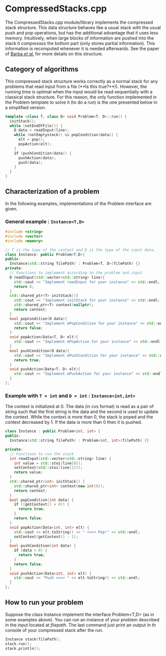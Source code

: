 # CompressedStacks.cpp

The CompressedStacks.cpp module/library implements the compressed stack structure. This data structure behaves like a usual stack with the usual push and pop operations, but has the additional advantage that it uses less memory. Intuitively, when large blocks of information are pushed into the stack it *compresses* the bottom part (only stores partial information). This information is recomputed whenever it is needed afterwards. See the paper of [Barba *et al.*](https://arxiv.org/abs/1208.3663) for more details on this structure.


<!-- TODO: Write down a better description -->

## Category of algorithms
<p>
This compressed stack structure works correctly as a normal stack for any problems that read input from a file (**Is this true?**)). However, the running time is optimal when the input would be read sequentially with a classical stack structure. For this reason, the only function implemented in the Problem template to solve it (to do a run) is the one presented below in a simplified version.
</p>

```cpp
template <class T, class D> void Problem<T, D>::run() {
  initStack();
  while (notEndOfFile()) {
    D data = readInput(line);
    while (notEmptystack() && popCondition(data)) {
      elt = pop();
      popAction(elt);
    }
    if (pushCondition(data)) {
      pushAction(data);
      push(data);
    }
  }
}
```

## Characterization of a problem
<p>In the following examples, implementations of the Problem interface are given.</p>

### General example : ```Instance<T,D>```

```cpp
#include <string>
#include <vector>
#include <memory>

// T is the type of the context and D is the type of the input data.
class Instance: public Problem<T,D>{
public:
  Instance(std::string filePath) : Problem<T, D>(filePath) {}
private:
  // Functions to implement according to the problem and input
  D readInput(std::vector<std::string> line){
    std::cout << "Implement readInput for your instance" << std::endl;
    return 0;
  }
  std::shared_ptr<T> initStack(){
    std::cout << "Implement initStack for your instance" << std::endl;
    std::shared_ptr<T> context(nullptr);
    return context;
  }
  bool popCondition(D data){
    std::cout << "Implement mPopCondition for your instance" << std::endl;
    return false;
  }
  void popAction(Data<T, D> elt){
    std::cout << "Implement mPopAction for your instance" << std::endl;
  }
  bool pushCondition(D data){
    std::cout << "Implement mPushCondition for your instance" << std::endl;
    return true;
  }
  void pushAction(Data<T, D> elt){
    std::cout << "Implement mPushAction for your instance" << std::endl;
  }
};
```

### Example with ```T = int``` and ```D = int``` : ```Instance<int,int>```
The context is initialized at 0. The data (in cvs format) is read as a pair of string such that the first string is the data  and the second is used to update the context. While the context is more than 0, the stack is poped and the context decreased by 1. If the data is more than 0 then it is pushed.
```cpp
class Instance : public Problem<int, int> {
public:
  Instance(std::string filePath) : Problem<int, int>(filePath) {}

private:
  // Functions to run the stack
  int readInput(std::vector<std::string> line) {
    int value = std::stoi(line[0]);
    setContext(std::stoi(line[1]));
    return value;
  }
  std::shared_ptr<int> initStack() {
    std::shared_ptr<int> context(new int(0));
    return context;
  }
  bool popCondition(int data) {
    if ((getContext() > 0)) {
      return true;
    }
    return false;
  }
  void popAction(Data<int, int> elt) {
    std::cout << elt.toString() << " <<<< Pop!" << std::endl;
    setContext(getContext() - 1);
  }
  bool pushCondition(int data) {
    if (data > 0) {
      return true;
    }
    return false;
  }
  void pushAction(Data<int, int> elt) {
    std::cout << "Push >>>> " << elt.toString() << std::endl;
  }
};
```

## How to run your problem
Suppose the class Instance implement the interface Problem<T,D> (as in some examples above). You can run an instance of your problem described in the input located at <i>filepath</i>. The last command just print an output in th console of your compressed stack after the run.

```cpp
Instance stack(filePath);
stack.run();
stack.println();
```

